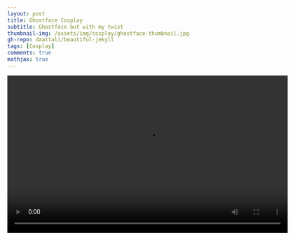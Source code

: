 ```yaml
---
layout: post
title: Ghostface Cosplay
subtitle: Ghostface but with my twist
thumbnail-img: /assets/img/cosplay/ghostface-thumbnail.jpg
gh-repo: daattali/beautiful-jekyll
tags: [Cosplay]
comments: true
mathjax: true
---
```


<video width="640" height="360" controls>
  <source src="{{ '../assets/img/cosplay/ghostface-voice-changer.mp4' | relative_url }}" type="video/mp4">
  Your browser does not support the video tag.
</video>